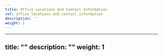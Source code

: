 ```yaml
---
title: Office Locations And Contact Information
ref: office_locations_and_contact_information
description: ''
weight: 1
---
```

---
title: ""
description: ""
weight: 1
---